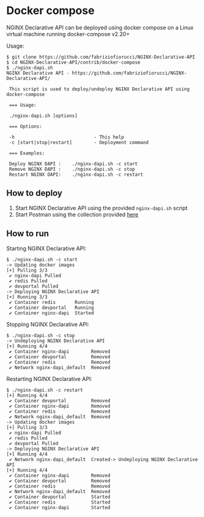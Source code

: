 # Docker compose

NGINX Declarative API can be deployed using docker compose on a Linux virtual machine running docker-compose v2.20+

Usage:

```
$ git clone https://github.com/fabriziofiorucci/NGINX-Declarative-API
$ cd NGINX-Declarative-API/contrib/docker-compose
$ ./nginx-dapi.sh 
NGINX Declarative API - https://github.com/fabriziofiorucci/NGINX-Declarative-API/

 This script is used to deploy/undeploy NGINX Declarative API using docker-compose

 === Usage:

 ./nginx-dapi.sh [options]

 === Options:

 -h                             - This help
 -c [start|stop|restart]        - Deployment command

 === Examples:

 Deploy NGINX DAPI :    ./nginx-dapi.sh -c start
 Remove NGINX DAPI :    ./nginx-dapi.sh -c stop
 Restart NGINX DAPI:    ./nginx-dapi.sh -c restart
```

## How to deploy

1. Start NGINX Declarative API using the provided `nginx-dapi.sh` script
2. Start Postman using the collection provided [here](/contrib/postman)

## How to run

Starting NGINX Declarative API:

```
$ ./nginx-dapi.sh -c start
-> Updating docker images
[+] Pulling 3/3
 ✔ nginx-dapi Pulled 
 ✔ redis Pulled 
 ✔ devportal Pulled 
-> Deploying NGINX Declarative API
[+] Running 3/3
 ✔ Container redis       Running 
 ✔ Container devportal   Running 
 ✔ Container nginx-dapi  Started
```

Stopping NGINX Declarative API:

```
$ ./nginx-dapi.sh -c stop
-> Undeploying NGINX Declarative API
[+] Running 4/4
 ✔ Container nginx-dapi        Removed 
 ✔ Container devportal         Removed 
 ✔ Container redis             Removed 
 ✔ Network nginx-dapi_default  Removed 
```

Restarting NGINX Declarative API:

```
$ ./nginx-dapi.sh -c restart
[+] Running 4/4
 ✔ Container devportal         Removed 
 ✔ Container nginx-dapi        Removed 
 ✔ Container redis             Removed 
 ✔ Network nginx-dapi_default  Removed 
-> Updating docker images
[+] Pulling 3/3
 ✔ nginx-dapi Pulled 
 ✔ redis Pulled 
 ✔ devportal Pulled 
-> Deploying NGINX Declarative API
[+] Running 4/4
 ✔ Network nginx-dapi_default  Created-> Undeploying NGINX Declarative API
[+] Running 4/4
 ✔ Container nginx-dapi        Removed 
 ✔ Container devportal         Removed 
 ✔ Container redis             Removed 
 ✔ Network nginx-dapi_default  Removed
 ✔ Container devportal         Started 
 ✔ Container redis             Started 
 ✔ Container nginx-dapi        Started
```